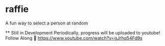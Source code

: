 # raffie
A fun way to select a person at random 

 ** Still in Development
 Periodically, progress will be uploaded to youtube! Follow Along 🎥 https://www.youtube.com/watch?v=gJrhq54Fd9s
